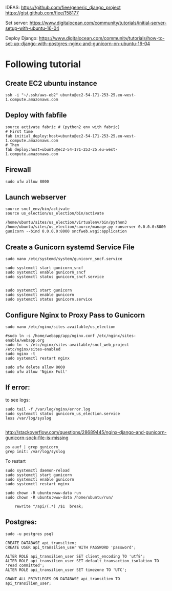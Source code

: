 IDEAS:
https://github.com/fiee/generic_django_project
https://gist.github.com/fiee/158177


Set server:
https://www.digitalocean.com/community/tutorials/initial-server-setup-with-ubuntu-16-04

Deploy Django:
https://www.digitalocean.com/community/tutorials/how-to-set-up-django-with-postgres-nginx-and-gunicorn-on-ubuntu-16-04

# Following tutorial

## Create EC2 ubuntu instance

```
ssh -i "~/.ssh/aws-eb2" ubuntu@ec2-54-171-253-25.eu-west-1.compute.amazonaws.com

```

## Deploy with fabfile
```
source activate fabric # (python2 env with fabric)
# First time
fab initial_deploy:host=ubuntu@ec2-54-171-253-25.eu-west-1.compute.amazonaws.com
# Then
fab deploy:host=ubuntu@ec2-54-171-253-25.eu-west-1.compute.amazonaws.com

```

## Firewall
```
sudo ufw allow 8000
```


## Launch webserver
```
source sncf_env/bin/activate
source us_election/us_election/bin/activate

/home/ubuntu/sites/us_election/virtualenv/bin/python3 /home/ubuntu/sites/us_election/source/manage.py runserver 0.0.0.0:8000
gunicorn --bind 0.0.0.0:8000 sncfweb.wsgi:application
```

## Create a Gunicorn systemd Service File
```
sudo nano /etc/systemd/system/gunicorn_sncf.service
```

```
sudo systemctl start gunicorn_sncf
sudo systemctl enable gunicorn_sncf
sudo systemctl status gunicorn_sncf.service


sudo systemctl start gunicorn
sudo systemctl enable gunicorn
sudo systemctl status gunicorn.service
```

## Configure Nginx to Proxy Pass to Gunicorn

```
sudo nano /etc/nginx/sites-available/us_election
```

```
#sudo ln -s /home/webapp/app/nginx.conf /etc/nginx/sites-enable/webapp.org
sudo ln -s /etc/nginx/sites-available/sncf_web_project /etc/nginx/sites-enabled
sudo nginx -t
sudo systemctl restart nginx

sudo ufw delete allow 8000
sudo ufw allow 'Nginx Full'
```


## If error:
to see logs:
```
sudo tail -f /var/log/nginx/error.log
sudo systemctl status gunicorn_us_election.service
less /var/log/syslog


```
http://stackoverflow.com/questions/28689445/nginx-django-and-gunicorn-gunicorn-sock-file-is-missing
```
ps auxf | grep gunicorn
grep init: /var/log/syslog

```

To restart
```
sudo systemctl daemon-reload
sudo systemctl start gunicorn
sudo systemctl enable gunicorn
sudo systemctl restart nginx
```

```
sudo chown -R ubuntu:www-data run
sudo chown -R ubuntu:www-data /home/ubuntu/run/
```

```
    rewrite ^/api/(.*) /$1  break;
```

## Postgres:
```
sudo -u postgres psql

CREATE DATABASE api_transilien;
CREATE USER api_transilien_user WITH PASSWORD 'password';

ALTER ROLE api_transilien_user SET client_encoding TO 'utf8';
ALTER ROLE api_transilien_user SET default_transaction_isolation TO 'read committed';
ALTER ROLE api_transilien_user SET timezone TO 'UTC';

GRANT ALL PRIVILEGES ON DATABASE api_transilien TO api_transilien_user;
```
